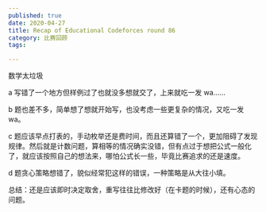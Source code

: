 ```yaml
---
published: true
date: 2020-04-27
title: Recap of Educational Codeforces round 86
category: 比赛回顾
tags:

---
```

数学太垃圾


a 写错了一个地方但样例过了也就没多想就交了，上来就吃一发 wa……

b 题也差不多，简单想了想就开始写，也没考虑一些更复杂的情况，又吃一发 wa。

c 题应该早点打表的，手动枚举还是费时间，而且还算错了一个，更加阻碍了发现规律。然后就是计数问题，算相等的情况确实没错，但有点过于想把公式一般化了，就应该按照自己的想法来，哪怕公式长一些，毕竟比赛追求的还是速度。

d 题贪心策略想错了，貌似经常犯这样的错误，一种策略是从大往小填。

总结：还是应该即时决定取舍，重写往往比修改好（在卡题的时候），还有心态的问题。

